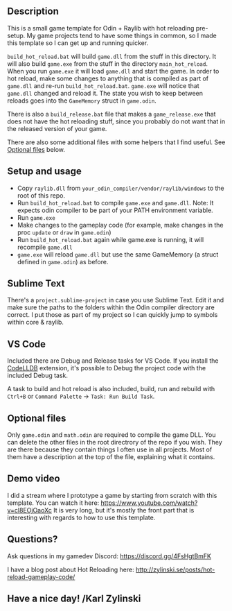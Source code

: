 ## Description

This is a small game template for Odin + Raylib with hot reloading pre-setup. My game projects tend to have some things in common, so I made this template so I can get up and running quicker. 

`build_hot_reload.bat` will build `game.dll` from the stuff in this directory. It will also build `game.exe` from the stuff in the directory `main_hot_reload`. When you run `game.exe` it will load `game.dll` and start the game. In order to hot reload, make some changes to anything that is compiled as part of `game.dll` and re-run `build_hot_reload.bat`. `game.exe` will notice that `game.dll` changed and reload it. The state you wish to keep between reloads goes into the `GameMemory` struct in `game.odin`.

There is also a `build_release.bat` file that makes a `game_release.exe` that does not have the hot reloading stuff, since you probably do not want that in the released version of your game.

There are also some additional files with some helpers that I find useful. See [Optional files](#optional-files) below.

## Setup and usage

- Copy `raylib.dll` from `your_odin_compiler/vendor/raylib/windows` to the root of this repo.
- Run `build_hot_reload.bat` to compile `game.exe` and `game.dll`. Note: It expects odin compiler to be part of your PATH environment variable.
- Run `game.exe`
- Make changes to the gameplay code (for example, make changes in the proc `update` or `draw` in `game.odin`)
- Run `build_hot_reload.bat` again while game.exe is running, it will recompile `game.dll`
- `game.exe` will reload `game.dll` but use the same GameMemory (a struct defined in `game.odin`) as before.

## Sublime Text
There's a `project.sublime-project` in case you use Sublime Text. Edit it and make sure the paths to the folders within the Odin compiler directory are correct. I put those as part of my project so I can quickly jump to symbols within core & raylib.

## VS Code
Included there are Debug and Release tasks for VS Code. If you install the [CodeLLDB](https://marketplace.visualstudio.com/items?itemName=vadimcn.vscode-lldb) extension, it's possible to Debug the project code with the included Debug task.

A task to build and hot reload is also included, build, run and rebuild with `Ctrl+B` or `Command Palette` -> `Task: Run Build Task`.

## Optional files
Only `game.odin` and `math.odin` are required to compile the game DLL. You can delete the other files in the root directrory of the repo if you wish. They are there because they contain things I often use in all projects. Most of them have a description at the top of the file, explaining what it contains.

## Demo video
I did a stream where I prototype a game by starting from scratch with this template. You can watch it here: https://www.youtube.com/watch?v=cl8EOjOaoXc It is very long, but it's mostly the front part that is interesting with regards to how to use this template.

## Questions?

Ask questions in my gamedev Discord: https://discord.gg/4FsHgtBmFK

I have a blog post about Hot Reloading here: http://zylinski.se/posts/hot-reload-gameplay-code/

## Have a nice day! /Karl Zylinski
